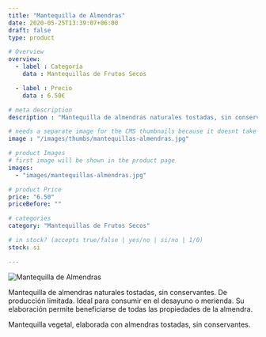 ```yaml
---
title: "Mantequilla de Almendras"
date: 2020-05-25T13:39:07+06:00
draft: false
type: product

# Overview
overview:
  - label : Categoría
    data : Mantequillas de Frutos Secos

  - label : Precio
    data : 6.50€

# meta description
description : "Mantequilla de almendras naturales tostadas, sin conservantes. De producción limitada. Ideal para consumir en el desayuno o merienda. Su elaboración permite beneficiarse de todas las propiedades de la almendra."

# needs a separate image for the CMS thumbnails because it doesnt take arrays (slideshow images)
image : "/images/thumbs/mantequillas-almendras.jpg"

# product Images
# first image will be shown in the product page
images:
  - "images/mantequillas-almendras.jpg"

# product Price
price: "6.50"
priceBefore: ""

# categories
category: "Mantequillas de Frutos Secos"

# in stock? (accepts true/false | yes/no | si/no | 1/0)
stock: si

---
```

![Mantequilla de Almendras](/images/mantequillas-almendras.jpg "Mantequilla de Almendras")

Mantequilla de almendras naturales tostadas, sin conservantes. De producción limitada. Ideal para consumir en el desayuno o merienda. Su elaboración permite beneficiarse de todas las propiedades de la almendra.

Mantequilla vegetal, elaborada con almendras tostadas, sin conservantes.

